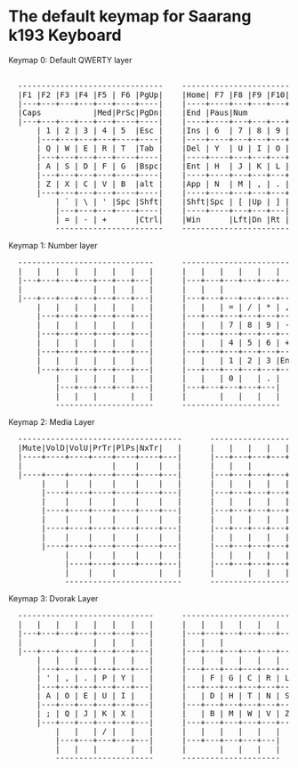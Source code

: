 # The default keymap for Saarang k193 Keyboard

 Keymap 0: Default QWERTY layer
<pre> 
  -------------------------------    -------------------------------
  |F1 |F2 |F3 |F4 |F5 | F6 |PgUp|    |Home| F7 |F8 |F9 |F10|F11|F12|
  |---+---+---+---+---+----+----|    |----+----+---+---+---+---+---|
  |Caps           |Med|PrSc|PgDn|    |End |Paus|Num            |Dvo|
  |---+---+---+---+---+----+----|    |----+----+---+---+---+---+---|    -----------------
      | 1 | 2 | 3 | 4 | 5  |Esc |    |Ins | 6  | 7 | 8 | 9 | 0 |        | , | / | * | = |
      |---+---+---+---+----+----|    |----+----+---+---+---+---|        |---+---+---+---|
      | Q | W | E | R | T  |Tab |    |Del | Y  | U | I | O | P |        | 7 | 8 | 9 | - |
      |---+---+---+---+----+----|    |----+----+---+---+---+---|        |---+---+---+---|
      | A | S | D | F | G  |Bspc|    |Ent | H  | J | K | L | ; |        | 4 | 5 | 6 | + |
      |---+---+---+---+----+----|    |----+----+---+---+---+---|        |---+---+---+---|
      | Z | X | C | V | B  |alt |    |App | N  | M | , | . | / |        | 1 | 2 | 3 |Ent|
      |---+---+---+---+----+----|    |----+----+---+---+---+---|        |---+---+---+---|
          | ` | \ | ' |Spc |Shft|    |Shft|Spc | [ |Up | ] |            | 0     | . |
          |---+---+---+----+----|    |----+----+---+---+---|            |---+---+---|
          | = | - | +      |Ctrl|    |Win      |Lft|Dn |Rt |
          -----------------------    -----------------------                                     
</pre>

 Keymap 1: Number layer
<pre>
  -----------------------------      -----------------------------
  |   |   |   |   |   |   |   |      |   |   |   |   |   |   |   |
  |---+---+---+---+---+---+---|      |---+---+---+---+---+---+---|
  |               |   |   |   |      |   |   |               |   |
  |---+---+---+---+---+---+---|      |---+---+---+---+---+---+---|      -----------------
      |   |   |   |   |   |   |      |   |   | = | / | * | , |          |   |   |   |   |
      |---+---+---+---+---+---|      |---+---+---+---+---+---|          |---+---+---+---|
      |   |   |   |   |   |   |      |   |   | 7 | 8 | 9 | - |          |   |   |   |   |
      |---+---+---+---+---+---|      |---+---+---+---+---+---|          |---+---+---+---|
      |   |   |   |   |   |   |      |   |   | 4 | 5 | 6 | + |          |   |   |   |   |
      |---+---+---+---+---+---|      |---+---+---+---+---+---|          |---+---+---+---|
      |   |   |   |   |   |   |      |   |   | 1 | 2 | 3 |Ent|          |   |   |   |   |
      |---+---+---+---+---+---|      |---+---+---+---+---+---|          |---+---+---+---|
          |   |   |   |   |   |      |   |   | 0 |   | . |              |       |   |
          |---+---+---+---+---|      |---+---+---+---+---|              -------------
          |   |   |       |   |      |       |   |   |   |
          ---------------------      ---------------------
</pre>

 Keymap 2: Media Layer
<pre>
  -----------------------------------      -----------------------------
  |Mute|VolD|VolU|PrTr|PlPs|NxTr|   |      |   |   |   |   |   |   |   |
  |----+----+----+----+----+----+---|      |---+---+---+---+---+---+---|
  |                   |    |    |   |      |   |   |               |   |
  |----+----+----+----+----+----+---|      |---+---+---+---+---+---+---|      -----------------
       |    |    |    |    |    |   |      |   |   |   |   |   |   |          |   |   |   |   |
       |----+----+----+----+----+---|      |---+---+---+---+---+---|          |---+---+---+---|
       |    |    |    |    |    |   |      |   |   |   |   |   |   |          |   |   |   |   |
       |----+----+----+----+----+---|      |---+---+---+---+---+---|          |---+---+---+---|
       |    |    |    |    |    |   |      |   |   |   |   |   |   |          |   |   |   |   |
       |----+----+----+----+----+---|      |---+---+---+---+---+---|          |---+---+---+---|
       |    |    |    |    |    |   |      |   |   |   |   |   |   |          |   |   |   |   |
       |----+----+----+----+----+---|      |---+---+---+---+---+---|          |---+---+---+---|
            |    |    |    |    |   |      |   |   |   |   |   |              |       |   |
            |----+----+----+----+---|      |---+---+---+---+---|              -------------
            |    |    |         |   |      |       |   |   |   |
            -------------------------      ---------------------
</pre>

 Keymap 3: Dvorak Layer
<pre>
  -----------------------------      -----------------------------
  |   |   |   |   |   |   |   |      |   |   |   |   |   |   |   |
  |---+---+---+---+---+---+---|      |---+---+---+---+---+---+---|
  |               |   |   |   |      |   |   |               |   |
  |---+---+---+---+---+---+---|      |---+---+---+---+---+---+---|      -----------------
      |   |   |   |   |   |   |      |   |   |   |   |   |   |          |   |   |   |   |
      |---+---+---+---+---+---|      |---+---+---+---+---+---|          |---+---+---+---|
      | ' | , | . | P | Y |   |      |   | F | G | C | R | L |          |   |   |   |   |
      |---+---+---+---+---+---|      |---+---+---+---+---+---|          |---+---+---+---|
      | A | O | E | U | I |   |      |   | D | H | T | N | S |          |   |   |   |   |
      |---+---+---+---+---+---|      |---+---+---+---+---+---|          |---+---+---+---|
      | ; | Q | J | K | X |   |      |   | B | M | W | V | Z |          |   |   |   |   |
      |---+---+---+---+---+---|      |---+---+---+---+---+---|          |---+---+---+---|
          |   |   | / |   |   |      |   |   |   |   |   |              |       |   |
          |---+---+---+---+---|      |---+---+---+---+---|              -------------
          |   |   |       |   |      |       |   |   |   |
          ---------------------      ---------------------
</pre>

